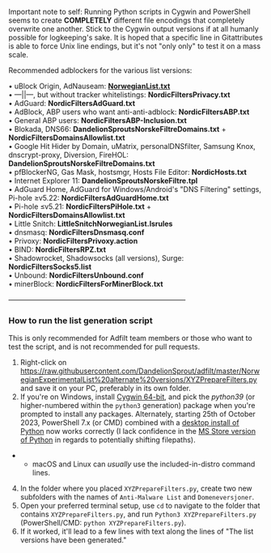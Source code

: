 Important note to self: Running Python scripts in Cygwin and PowerShell seems to create **COMPLETELY** different file encodings that completely overwrite one another. Stick to the Cygwin output versions if at all humanly possible for logkeeping's sake. It is hoped that a specific line in Gitattributes is able to force Unix line endings, but it's not "only only" to test it on a mass scale.

Recommended adblockers for the various list versions:

• uBlock Origin, AdNauseam: **[NorwegianList.txt](https://raw.githubusercontent.com/DandelionSprout/adfilt/master/NorwegianList.txt)**<br>
• —||—, but without tracker whitelistings: **NordicFiltersPrivacy.txt**<br>
• AdGuard: **NordicFiltersAdGuard.txt**<br>
• AdBlock, ABP users who want anti-anti-adblock: **NordicFiltersABP.txt**<br>
• General ABP users: **NordicFiltersABP-Inclusion.txt**<br>
• Blokada, DNS66: **DandelionSproutsNorskeFiltreDomains.txt** + **NordicFiltersDomainsAllowlist.txt**<br>
• Google Hit Hider by Domain, uMatrix, personalDNSfilter, Samsung Knox, dnscrypt-proxy, Diversion, FireHOL: **DandelionSproutsNorskeFiltreDomains.txt**<br>
• pfBlockerNG, Gas Mask, hostsmgr, Hosts File Editor: **NordicHosts.txt**<br>
• Internet Explorer 11: **DandelionSproutsNorskeFiltre.tpl**<br>
• AdGuard Home, AdGuard for Windows/Android's "DNS Filtering" settings, Pi-hole ≥v5.22: **NordicFiltersAdGuardHome.txt**<br>
• Pi-hole ≤v5.21: **NordicFiltersPiHole.txt** + **NordicFiltersDomainsAllowlist.txt**<br>
• Little Snitch: **LittleSnitchNorwegianList.lsrules**<br>
• dnsmasq: **NordicFiltersDnsmasq.conf**<br>
• Privoxy: **NordicFiltersPrivoxy.action**<br>
• BIND: **NordicFiltersRPZ.txt**<br>
• Shadowrocket, Shadowsocks (all versions), Surge: **NordicFiltersSocks5.list**<br>
• Unbound: **NordicFiltersUnbound.conf**<br>
• minerBlock: **NordicFiltersForMinerBlock.txt**

—————————————————————————

### How to run the list generation script

This is only recommended for Adfilt team members or those who want to test the script, and is not recommended for pull requests.

1) Right-click on https://raw.githubusercontent.com/DandelionSprout/adfilt/master/NorwegianExperimentalList%20alternate%20versions/XYZPrepareFilters.py and save it on your PC, preferably in its own folder.
2) If you're on Windows, install [Cygwin 64-bit](https://www.cygwin.com/), and pick the <i>python39</i> (or higher-numbered within the `python3` generation) package when you're prompted to install any packages. Alternately, starting 25th of October 2023, PowerShell 7.x (or CMD) combined with a [desktop install of Python](https://www.python.org/downloads/windows/) now works correctly (I lack confidence in the [MS Store version of Python](https://apps.microsoft.com/detail/python-3-11/9NRWMJP3717K) in regards to potentially shifting filepaths).
* * macOS and Linux can <i>usually</i> use the included-in-distro command lines.
4) In the folder where you placed `XYZPrepareFilters.py`, create two new subfolders with the names of `Anti-Malware List` and `Domeneversjoner`.
5) Open your preferred terminal setup, use `cd` to navigate to the folder that contains `XYZPrepareFilters.py`, and run `Python3 XYZPrepareFilters.py` (PowerShell/CMD: `python XYZPrepareFilters.py`).
6) If it worked, it'll lead to a few lines with text along the lines of "The list versions have been generated."
